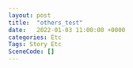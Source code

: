 ```yaml
---
layout: post
title:  "others_test"
date:   2022-01-03 11:00:00 +0000
categories: Etc
Tags: Story Etc
SceneCode: []
---
```

